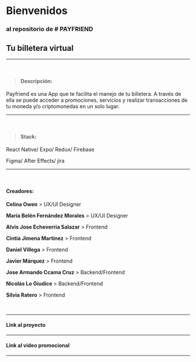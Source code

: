 # Bienvenidos 
### al repositorio de # PAYFRIEND 
## Tu billetera virtual
                    
-------------
<br>

>  #### Descripción:
Payfriend es una App que te facilita el manejo de tu billetera.
A través de ella se puede acceder a promociones, servicios y realizar transacciones de tu moneda y/o criptomonedas en un solo lugar.

-------------
<br>

>  #### Stack:
React Native/ Expo/ Redux/ Firebase

Figma/ After Effects/ jira


-------------

<br>

#### Creadores:
**Celina Owen** > UX/UI Designer

**María Belén Fernández Morales** > UX/UI Designer

**Alvis Jose Echeverria Salazar** > Frontend

**Cintia Jimena Martínez** > Frontend

**Daniel Villega** > Frontend

**Javier Márquez** > Frontend

**Jose Armando Ccama Cruz** > Backend/Frontend

**Nicolás Lo Giudice** > Backend/Frontend

**Silvia Ratero** > Frontend

<br>

-------------

#### Link al proyecto 


-------------

#### Link al video promocional 


-------------
